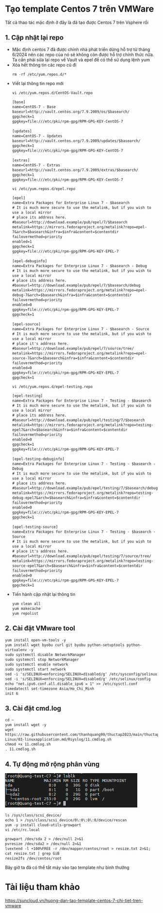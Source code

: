 # Tạo template Centos 7 trên VMWare 
Tất cả thao tác mặc định ở đây là đã tạo được Centos 7 trên Vsphere rồi
## 1. Cập nhật lại repo
- Mặc định centos 7 đã được chính nhà phát triển dừng hỗ trợ từ tháng 6/2024 nên các repo của nó sẽ không còn được hỗ trợ chính thức nữa. Ta cần phải sửa lại repo về Vault và epel để có thể sử dụng lệnh yum
- Xóa hết thông tin các repo cũ đi
  ```
  rm -rf /etc/yum.repos.d/*
  ```
- Viết lại thông tin repo mới
  ```
  vi /etc/yum.repos.d/CentOS-Vault.repo
  ```
    ```
    [base]
    name=CentOS-7 - Base
    baseurl=http://vault.centos.org/7.9.2009/os/$basearch/
    gpgcheck=1
    gpgkey=file:///etc/pki/rpm-gpg/RPM-GPG-KEY-CentOS-7

    [updates]
    name=CentOS-7 - Updates
    baseurl=http://vault.centos.org/7.9.2009/updates/$basearch/
    gpgcheck=1
    gpgkey=file:///etc/pki/rpm-gpg/RPM-GPG-KEY-CentOS-7

    [extras]
    name=CentOS-7 - Extras
    baseurl=http://vault.centos.org/7.9.2009/extras/$basearch/
    gpgcheck=1
    gpgkey=file:///etc/pki/rpm-gpg/RPM-GPG-KEY-CentOS-7
    ```
    ```
    vi /etc/yum.repos.d/epel.repo
    ```
    ```
    [epel]
    name=Extra Packages for Enterprise Linux 7 - $basearch
    # It is much more secure to use the metalink, but if you wish to use a local mirror
    # place its address here.
    #baseurl=http://download.example/pub/epel/7/$basearch
    metalink=https://mirrors.fedoraproject.org/metalink?repo=epel-7&arch=$basearch&infra=$infra&content=$contentdir
    failovermethod=priority
    enabled=1
    gpgcheck=1
    gpgkey=file:///etc/pki/rpm-gpg/RPM-GPG-KEY-EPEL-7

    [epel-debuginfo]
    name=Extra Packages for Enterprise Linux 7 - $basearch - Debug
    # It is much more secure to use the metalink, but if you wish to use a local mirror
    # place its address here.
    #baseurl=http://download.example/pub/epel/7/$basearch/debug
    metalink=https://mirrors.fedoraproject.org/metalink?repo=epel-debug-7&arch=$basearch&infra=$infra&content=$contentdir
    failovermethod=priority
    enabled=0
    gpgkey=file:///etc/pki/rpm-gpg/RPM-GPG-KEY-EPEL-7
    gpgcheck=1

    [epel-source]
    name=Extra Packages for Enterprise Linux 7 - $basearch - Source
    # It is much more secure to use the metalink, but if you wish to use a local mirror
    # place it's address here.
    #baseurl=http://download.example/pub/epel/7/source/tree/
    metalink=https://mirrors.fedoraproject.org/metalink?repo=epel-source-7&arch=$basearch&infra=$infra&content=$contentdir
    failovermethod=priority
    enabled=0
    gpgkey=file:///etc/pki/rpm-gpg/RPM-GPG-KEY-EPEL-7
    gpgcheck=1
    ```
    ```
    vi /etc/yum.repos.d/epel-testing.repo
    ```
    ```
    [epel-testing]
    name=Extra Packages for Enterprise Linux 7 - Testing - $basearch
    # It is much more secure to use the metalink, but if you wish to use a local mirror
    # place its address here.
    #baseurl=http://download.example/pub/epel/testing/7/$basearch
    metalink=https://mirrors.fedoraproject.org/metalink?repo=testing-epel7&arch=$basearch&infra=$infra&content=$contentdir
    failovermethod=priority
    enabled=0
    gpgcheck=1
    gpgkey=file:///etc/pki/rpm-gpg/RPM-GPG-KEY-EPEL-7

    [epel-testing-debuginfo]
    name=Extra Packages for Enterprise Linux 7 - Testing - $basearch - Debug
    # It is much more secure to use the metalink, but if you wish to use a local mirror
    # place its address here.
    #baseurl=http://download.example/pub/epel/testing/7/$basearch/debug
    metalink=https://mirrors.fedoraproject.org/metalink?repo=testing-debug-epel7&arch=$basearch&infra=$infra&content=$contentdir
    failovermethod=priority
    enabled=0
    gpgkey=file:///etc/pki/rpm-gpg/RPM-GPG-KEY-EPEL-7
    gpgcheck=1

    [epel-testing-source]
    name=Extra Packages for Enterprise Linux 7 - Testing - $basearch - Source
    # It is much more secure to use the metalink, but if you wish to use a local mirror
    # place it's address here.
    #baseurl=http://download.example/pub/epel/testing/7/source/tree/
    metalink=https://mirrors.fedoraproject.org/metalink?repo=testing-source-epel7&arch=$basearch&infra=$infra&content=$contentdir
    failovermethod=priority
    enabled=0
    gpgkey=file:///etc/pki/rpm-gpg/RPM-GPG-KEY-EPEL-7
    gpgcheck=1
    ```
- Tiến hành cập nhật lại thông tin
  ```
  yum clean all
  yum makecache
  yum repolist
  ```
## 2. Cài đặt VMware tool
```
yum install open-vm-tools -y
yum install wget byobu curl git byobu python-setuptools python-virtualenv -y
sudo systemctl disable NetworkManager
sudo systemctl stop NetworkManager
sudo systemctl enable network
sudo systemctl start network
sed -i 's/SELINUX=enforcing/SELINUX=disabled/g' /etc/sysconfig/selinux
sed -i 's/SELINUX=enforcing/SELINUX=disabled/g' /etc/selinux/config
echo "net.ipv6.conf.all.disable_ipv6 = 1" >> /etc/sysctl.conf
timedatectl set-timezone Asia/Ho_Chi_Minh
init 6
```
## 3. Cài đặt cmd.log
```
cd ~
yum install wget -y
wget https://raw.githubusercontent.com/thanhquang99/thuctap2023/main/thuctap/03-Linux/03-linuxapplication.md/Rsyslog/11.cmdlog.sh
chmod +x 11.cmdlog.sh
. 11.cmdlog.sh
```
## 4. Tự động mở rộng phân vùng
![alt text](../../anh/Screenshot_1122.png)

```
ls /sys/class/scsi_device/
echo 1 > /sys/class/scsi_device/0\:0\:0\:0/device/rescan
yum -y install cloud-utils-growpart
vi /etc/rc.local
```
```
growpart /dev/sda 2 > /dev/null 2>&1
pvresize /dev/sda2 > /dev/null 2>&1
lvextend -l +100%FREE -r /dev/mapper/centos/root > resize.txt 2>&1; cat resize.txt | grep GiB
resize2fs /dev/centos/root
```            
Bây giờ ta đã có thể tắt máy vào tạo template như bình thường
# Tài liệu tham khảo
https://suncloud.vn/huong-dan-tao-template-centos-7-chi-tiet-tren-vmware